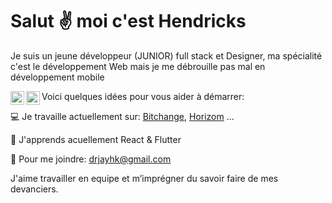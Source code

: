# Salut ✌️ moi c'est Hendricks

Je suis un jeune développeur (JUNIOR) full stack et Designer, ma spécialité c'est le développement Web mais je me débrouille pas mal en développement mobile

<a href="http://linkedin.com/in/hamien-jean-l-b0b86aa9">
  <img align="left" alt="Hen Drick's Linkdein" width="22px" src="https://cdn.jsdelivr.net/npm/simple-icons@v3/icons/linkedin.svg" />
</a>
<a href="https://github.com/Hen-Dricks/">
  <img align="left" alt="Hen Drick's Github" width="22px" src="https://cdn.jsdelivr.net/npm/simple-icons@v3/icons/github.svg" />
</a>

Voici quelques idées pour vous aider à démarrer:

💻 Je travaille actuellement sur: [Bitchange](https://www.bitchange.ci), [Horizom](https://horizom.github.io/) ...
                
📕 J'apprends acuellement React & Flutter

📮 Pour me joindre: drjayhk@gmail.com

J'aime travailler en equipe et m’imprégner du savoir faire de mes devanciers.
